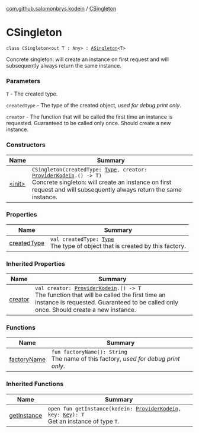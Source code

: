 [com.github.salomonbrys.kodein](../index.md) / [CSingleton](.)

# CSingleton

`class CSingleton<out T : Any> : `[`ASingleton`](../-a-singleton/index.md)`<T>`

Concrete singleton: will create an instance on first request and will subsequently always return the same instance.

### Parameters

`T` - The created type.

`createdType` - The type of the created object, *used for debug print only*.

`creator` - The function that will be called the first time an instance is requested. Guaranteed to be called only once. Should create a new instance.

### Constructors

| Name | Summary |
|---|---|
| [&lt;init&gt;](-init-.md) | `CSingleton(createdType: `[`Type`](http://docs.oracle.com/javase/6/docs/api/java/lang/reflect/Type.html)`, creator: `[`ProviderKodein`](../-provider-kodein/index.md)`.() -> T)`<br>Concrete singleton: will create an instance on first request and will subsequently always return the same instance. |

### Properties

| Name | Summary |
|---|---|
| [createdType](created-type.md) | `val createdType: `[`Type`](http://docs.oracle.com/javase/6/docs/api/java/lang/reflect/Type.html)<br>The type of object that is created by this factory. |

### Inherited Properties

| Name | Summary |
|---|---|
| [creator](../-a-singleton/creator.md) | `val creator: `[`ProviderKodein`](../-provider-kodein/index.md)`.() -> T`<br>The function that will be called the first time an instance is requested. Guaranteed to be called only once. Should create a new instance. |

### Functions

| Name | Summary |
|---|---|
| [factoryName](factory-name.md) | `fun factoryName(): String`<br>The name of this factory, *used for debug print only*. |

### Inherited Functions

| Name | Summary |
|---|---|
| [getInstance](../-a-singleton/get-instance.md) | `open fun getInstance(kodein: `[`ProviderKodein`](../-provider-kodein/index.md)`, key: `[`Key`](../-kodein/-key/index.md)`): T`<br>Get an instance of type `T`. |
